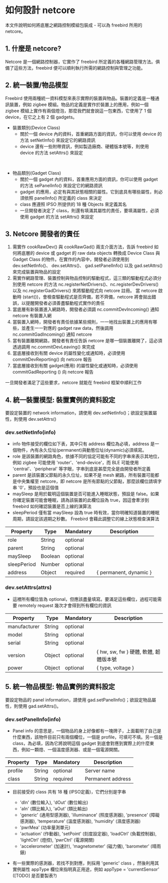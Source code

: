如何設計 netcore
========================

本文件說明如何將底層之網路控制模組包裝成 - 可以為 freebird 所用的 netcore。  

## 1. 什麼是 netcore?

Netcore 是一個網路控制器，它實作了 freebird 所定義的各種網路管理方法。俱備了這些方法，freebird 便可以順利執行所需的網路控制與管理之功能。  

## 2. 統一裝置/物品模型

  
Freebird 使用兩種統一資料模型來表示實際的裝置與物品。裝置的定義是一種通訊裝置，例如 zigbee 模組。物品的定義是實作於裝置上的應用，例如一個 zigbee 模組上實作有兩個燈泡，那麼我們就會說這一包東西，它使用了 1 個 device，在它之上有 2 個 gadgets。  

* 裝置類別(Device Class)  
    - 關於一個 device 內的資料，首重網路方面的資訊，你可以使用 device 的方法 setNetInfo() 來設定它的網路資訊  
    - device 還有一些附帶資訊，例如製造廠商、硬體版本號等，則使用 device 的方法 setAttrs() 來設定  
<br />

* 物品類別(Gadget Class)  
    - 關於一個 gadget 內的資料，首重應用方面的資訊，你可以使用 gadget 的方法 sePanelInfo() 來設定它的網路資訊  
    - gadget 的應用，必定有與其狀態相關的屬性。它到底具有哪些屬性，則必須依照 panelInfo() 所定義的 class 來決定  
    - class 應遵照 IPSO 所提供的 18 種 Objects 來定義其名  
    - 一旦開發者決定了 class，則還有填滿其屬性的責任，要填滿屬性，必須使用 gadget 的方法 setAttrs() 來設定  

## 3. Netcore 開發者的責任

1. 需實作 cookRawDev() 與 cookRawGad() 兩支介面方法，告訴 freebird 如何將底層的 device 或 gadget 的 raw data objects 轉換成 Device Class 與 Gadget Class 的物件。在實作的內容中，開發者必須使用到 dev.setNetInfo()、 dev.setAttrs()、 gad.setPanelInfo() 以及 gad.setAttrs() 來完成裝置與物品的設定  
2. 需實作網路管理、裝置控制與物品控制的驅動程式，這三類的驅動程式必須分別使用 netcore 的方法 nc.registerNetDrivers()、nc.registerDevDrivers() 以及 nc.registerGadDrivers() 來將驅動程式向 netcore 註冊。 當 netcore 啟動時 (start())，會檢查驅動程式是否齊備，若不齊備，netcore 將會拋出錯誤，以提醒開發者必須善盡驅動程式實作的責任  
3. 當底層有新裝置進入網路時，開發者必須調 nc.commitDevIncoming() 通知 netcore 有裝置入網  
4. 當裝置入網時，開發者有責任依據某些規則，一一地找出裝置上的應用有哪些，並產生一一對應的 gadget raw data，然後調用 nc.commitGadIncoming() 通知 netcore  
5. 當有裝置離開網路，開發者有責任告訴 netcore 是哪一個裝置離開了，這必須透過調用 nc.commitDevLeaving() 來完成  
6. 當底層接收到有關 device 的屬性變化或通知時，必須使用 commitDevReporting() 向 netcore 報告  
7. 當底層接收到有關 gadget(應用) 的屬性變化或通知時，必須使用 commitGadReporting () 向 netcore 報告  

一旦開發者滿足了這些要求，netcore 就能在 freebird 框架中順利工作

## 4. 統一裝置模型: 裝置實例的資料設定

要設定裝置的 network information，請使用 dev.setNetInfo()；欲設定裝置屬性，則使用 dev.setAttrs()

### dev.setNetInfo(info)  
* info 物件接受的欄位如下表，其中只有 address 欄位為必填，address 是一個物件，內有永久位址(permanent)與動態位址(dynamic)必須填寫。  
* role 是該裝置的網路角色，依據不同的協定可能有不同的字串來表示其地位，例如 zigbee 可能使用 'router'、'end-device'，而 BLE 可能使用 'central'、'peripheral' 等字眼，字串到底是甚麼完全是由開發者所定義
* parent 是該裝置父節點的永久位址，如果不是 mesh 網路，所有裝置可能都是中央集權至 netcore，即 netcore 是所有節點的父節點，那麼該欄位請填字串 '0'，預設也是這個值
* maySleep 是用於載明這個裝置是否可能進入睡眠狀態，預設是 false。如果你確定裝置可能會睡眠，請為該裝置的此欄位設為 true，因這會牽涉到 freebird 如何確認裝置是否上線的演算法
* sleepPeriod 僅有當 maySleep 設為 true 時有效，當你明確知道裝置的睡眠周期，請設定該週期之秒數。 Freebird 會藉此調整它的線上狀態檢查演算法

  
| Property     | Type    | Mandatory | Description                                   |
|--------------|---------|-----------|-----------------------------------------------|
| role         | String  | optional  |                                               |
| parent       | String  | optional  |                                               |
| maySleep     | Boolean | optional  |                                               |
| sleepPeriod  | Number  | optional  |                                               |
| address      | Object  | required  | { permanent, dynamic }                        |


### dev.setAttrs(attrs)  
* 這裡所有欄位皆為 optional，但應該盡量填寫。要滿足這些欄位，過程可能需要 remotely request 幾次才會得到所有欄位的資訊

| Property     | Type    | Mandatory | Description                                   |
|--------------|---------|-----------|-----------------------------------------------|
| manufacturer | String  | optional  |                                               |
| model        | String  | optional  |                                               |
| serial       | String  | optional  |                                               |
| version      | Object  | optional  | { hw, sw, fw }  硬體, 軟體, 韌體版本號          |
| power        | Object  | optional  | { type, voltage }                             |


## 5. 統一物品模型: 物品實例的資料設定

要設定物品的 panel information，請使用 gad.setPanelInfo()；欲設定物品屬性，則使用 gad.setAttrs()。 

### dev.setPanelInfo(info)
* Panel info 的意思是，一個物品的身上好像都有一塊牌子，上面載明了自己是什麼東西，該物件目前只有兩個欄位，一個是 profile，可填可不填。另一個是 class，為必填，因為它將說明這個 gadget 到底會對應到實際上的什麼東西，例如一顆燈、一個溫度感測器、或是一個電源開關。  
  

| Property     | Type    | Mandatory | Description                                   |
|--------------|---------|-----------|-----------------------------------------------|
| profile      | String  | optional  | Server name                                   |
| class        | String  | required  | Permanent address                             |
  

* 目前接受的 class 共有 18 種 (IPSO定義)，它們分別是字串
    - 'dIn' (數位輸入), 'dOut' (數位輸出)  
    - 'aIn' (類比輸入), 'aOut' (類比輸出)  
    - 'generic' (通用型感測器), 'illuminance' (照度感測器), 'presence' (障礙感測器), 'temperature' (溫度感測器), 'humidity' (濕度感測器)  
    - 'pwrMea' (功率量測單元)  
    - 'actuation' (作動器), 'setPoint' (刻度設定器), 'loadCtrl' (負載控制器), 'lightCtrl' (燈控), 'pwrCtrl' (電源開關)  
    - 'accelerometer' (加速計), 'magnetometer' (磁力儀), 'barometer' (晴雨錶)

* 有一些實際的感測器，若找不到對應，則採用 'generic' class ，然後利用其實例屬性 appType 欄位來指明真正用途，例如 appType = 'currentSensor'  ([TODO] 是否要製表?)
